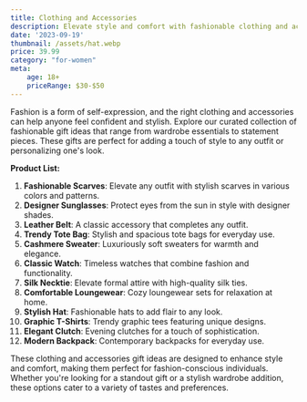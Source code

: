 ```yaml
---
title: Clothing and Accessories
description: Elevate style and comfort with fashionable clothing and accessories gift ideas.
date: '2023-09-19'
thumbnail: /assets/hat.webp
price: 39.99
category: "for-women"
meta:
    age: 18+
    priceRange: $30-$50
---
```

Fashion is a form of self-expression, and the right clothing and accessories can help anyone feel confident and stylish. Explore our curated collection of fashionable gift ideas that range from wardrobe essentials to statement pieces. These gifts are perfect for adding a touch of style to any outfit or personalizing one's look.

**Product List:**
1. **Fashionable Scarves**: Elevate any outfit with stylish scarves in various colors and patterns.
2. **Designer Sunglasses**: Protect eyes from the sun in style with designer shades.
3. **Leather Belt**: A classic accessory that completes any outfit.
4. **Trendy Tote Bag**: Stylish and spacious tote bags for everyday use.
5. **Cashmere Sweater**: Luxuriously soft sweaters for warmth and elegance.
6. **Classic Watch**: Timeless watches that combine fashion and functionality.
7. **Silk Necktie**: Elevate formal attire with high-quality silk ties.
8. **Comfortable Loungewear**: Cozy loungewear sets for relaxation at home.
9. **Stylish Hat**: Fashionable hats to add flair to any look.
10. **Graphic T-Shirts**: Trendy graphic tees featuring unique designs.
11. **Elegant Clutch**: Evening clutches for a touch of sophistication.
12. **Modern Backpack**: Contemporary backpacks for everyday use.

These clothing and accessories gift ideas are designed to enhance style and comfort, making them perfect for fashion-conscious individuals. Whether you're looking for a standout gift or a stylish wardrobe addition, these options cater to a variety of tastes and preferences.
